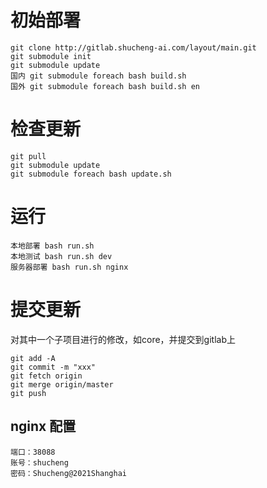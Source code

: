 # 初始部署
```
git clone http://gitlab.shucheng-ai.com/layout/main.git
git submodule init
git submodule update
国内 git submodule foreach bash build.sh
国外 git submodule foreach bash build.sh en
```
# 检查更新
```
git pull
git submodule update 
git submodule foreach bash update.sh
```
# 运行
```
本地部署 bash run.sh
本地测试 bash run.sh dev
服务器部署 bash run.sh nginx
```
# 提交更新
对其中一个子项目进行的修改，如core，并提交到gitlab上
```
git add -A
git commit -m "xxx"
git fetch origin
git merge origin/master
git push
```

## nginx 配置

```
端口：38088
账号：shucheng 
密码：Shucheng@2021Shanghai
```